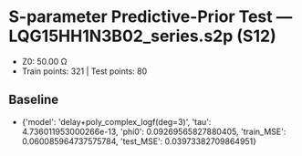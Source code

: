 # S-parameter Predictive-Prior Test — LQG15HH1N3B02_series.s2p (S12)
- Z0: 50.00 Ω
- Train points: 321  |  Test points: 80

## Baseline
- {'model': 'delay+poly_complex_logf(deg=3)', 'tau': 4.736011953000266e-13, 'phi0': 0.09269565827880405, 'train_MSE': 0.060085964737575784, 'test_MSE': 0.03973382709864951}